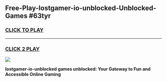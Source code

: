 
## Free-Play-lostgamer-io-unblocked-Unblocked-Games #63tyr
<h3>
<a href="https://news.freeplayer.one?title=lostgamer-io-unblocked&ref=8M">CLICK TO PLAY</a></h3>
<hr>

<h3>
<a href="https://news.freeplayer.one?title=lostgamer-io-unblocked&ref=8M">CLICK 2 PLAY</a>
  
</h3>

<a href="https://news.freeplayer.one?title=lostgamer-io-unblocked&ref=8M"><img src="https://clearcache.store/games.png"></a>


**lostgamer-io-unblocked games unblocked: Your Gateway to Fun and Accessible Online Gaming**
